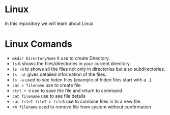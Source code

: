 # Linux
In this repository we will learn about Linux
# Linux Comands
- `mkdir DirectoryName` it use to create Directory.
- `ls` it shows the files/directories in your current directory.
- `ls -R` to shows all the files not only in directories but also subdirectories.
- `ls -al` gives detailed information of the files.
- `ls -a` used to see hiden files (example of hiden files start with a `.`).
- `cat > filename` use to create file
- `ctrl + d` use to save the file and return to command
- `cat filename` use to see file details
- `cat file1 file2 > file3` use to combine files in to a new file.
- `rm filename` used to remove file from system without confirmation

